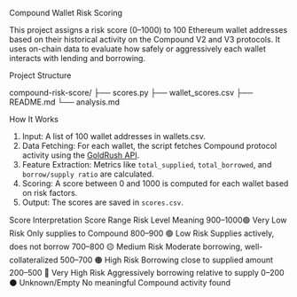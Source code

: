 Compound Wallet Risk Scoring

This project assigns a risk score (0–1000) to 100 Ethereum wallet addresses based on their historical activity on the Compound V2 and V3 protocols. It uses on-chain data to evaluate how safely or aggressively each wallet interacts with lending and borrowing.

Project Structure

compound-risk-score/
├── scores.py 
├── wallet_scores.csv
├── README.md 
└── analysis.md

 How It Works

1. Input: A list of 100 wallet addresses in wallets.csv.
2. Data Fetching: For each wallet, the script fetches Compound protocol activity using the [GoldRush API](https://goldrush.dev/platform).
3. Feature Extraction: Metrics like `total_supplied`, `total_borrowed`, and `borrow/supply ratio` are calculated.
4. Scoring: A score between 0 and 1000 is computed for each wallet based on risk factors.
5. Output: The scores are saved in `scores.csv`.

Score Interpretation
Score Range	Risk Level	Meaning
900–1000🟢 Very Low Risk	Only supplies to Compound
800–900	🟢 Low Risk	Supplies actively, does not borrow
700–800	🟡 Medium Risk	Moderate borrowing, well-collateralized
500–700	🟠 High Risk	Borrowing close to supplied amount
200–500	🔴 Very High Risk	Aggressively borrowing relative to supply
0–200	⚫ Unknown/Empty	No meaningful Compound activity found